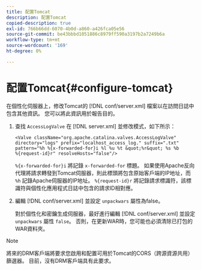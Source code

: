 ```yaml
---
title: 配置Tomcat
description: 配置Tomcat
copied-description: true
exl-id: 766b66dd-6070-4b0d-a860-a426fca05e56
source-git-commit: be43bbbd1051886c8979ff590a3197b2a7249b6a
workflow-type: tm+mt
source-wordcount: '169'
ht-degree: 0%

---
```


# 配置Tomcat{#configure-tomcat}

在個性化伺服器上，修改Tomcat的 [!DNL conf/server.xml] 檔案以在訪問日誌中包含其他資訊。 您可以將此資訊用於報告目的。

1. 查找 `AccessLogValve` 在 [!DNL server.xml] 並修改模式，如下所示：

   ```
   <Valve className="org.apache.catalina.valves.AccessLogValve" 
   directory="logs" prefix="localhost_access_log." suffix=".txt" 
   pattern="%h %{x-forwarded-for}i %l %u %t &quot;%r&quot; %s %b 
   %{request-id}r" resolveHosts="false"/>
   ```

   `%{x-forwarded-for}i` 將記錄 `x-forwarded-for` 標題。 如果使用Apache反向代理將請求轉發到Tomcat伺服器，則此標頭將包含原始客戶端的IP地址，而 `%h` 記錄Apache伺服器的IP地址。 `%{request-id}r` 將記錄請求標識符，該標識符與個性化應用程式日誌中包含的請求ID相對應。

1. 編輯 [!DNL conf/server.xml] 並設定 `unpackwars` 屬性為false。

   對於個性化和密鑰生成伺服器，最好進行編輯 [!DNL conf/server.xml] 並設定 `unpackwars` 屬性 `false`。 否則，在更新WAR時，您可能也必須清除已打包的WAR資料夾。

>[!NOTE]
>
>將來的DRM客戶端將要求您啟用和配置可用於Tomcat的CORS（跨源資源共用）篩選器。 目前，沒有DRM客戶端具有此要求。
